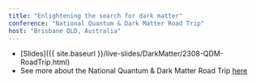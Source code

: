 ```yaml
---
title: "Enlightening the search for dark matter"
conference: "National Quantum & Dark Matter Road Trip"
host: "Brisbane QLD, Australia"
---
```

* [Slides]({{ site.baseurl }}/live-slides/DarkMatter/2308-QDM-RoadTrip.html)
* See more about the National Quantum & Dark Matter Road Trip [here](https://www.qdmroadtrip.org/)